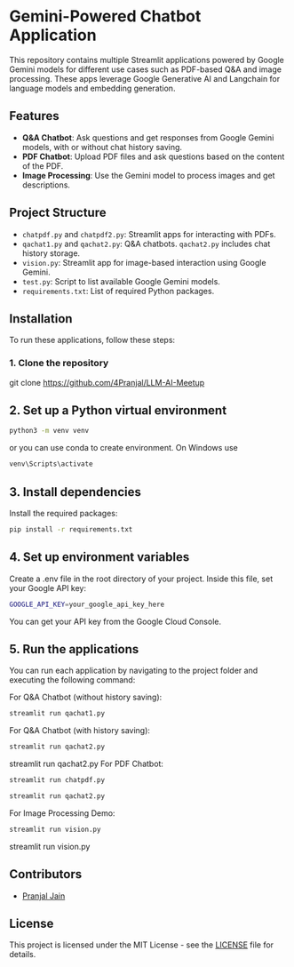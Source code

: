 # Gemini-Powered Chatbot Application

This repository contains multiple Streamlit applications powered by Google Gemini models for different use cases such as PDF-based Q&A and image processing. These apps leverage Google Generative AI and Langchain for language models and embedding generation.

## Features

- **Q&A Chatbot**: Ask questions and get responses from Google Gemini models, with or without chat history saving.
- **PDF Chatbot**: Upload PDF files and ask questions based on the content of the PDF.
- **Image Processing**: Use the Gemini model to process images and get descriptions.

## Project Structure

- `chatpdf.py` and `chatpdf2.py`: Streamlit apps for interacting with PDFs.
- `qachat1.py` and `qachat2.py`: Q&A chatbots. `qachat2.py` includes chat history storage.
- `vision.py`: Streamlit app for image-based interaction using Google Gemini.
- `test.py`: Script to list available Google Gemini models.
- `requirements.txt`: List of required Python packages.

## Installation

To run these applications, follow these steps:

### 1. Clone the repository
 
git clone https://github.com/4Pranjal/LLM-AI-Meetup

## 2. Set up a Python virtual environment 
   ```bash
   python3 -m venv venv
   ```
or you can use conda to create environment.
On Windows use
   ```bash
venv\Scripts\activate
   ```

## 3. Install dependencies
Install the required packages:
   ```bash
   pip install -r requirements.txt
   ```

## 4. Set up environment variables
Create a .env file in the root directory of your project.
Inside this file, set your Google API key:
   ```bash
GOOGLE_API_KEY=your_google_api_key_here
   ```
You can get your API key from the Google Cloud Console.

## 5. Run the applications
You can run each application by navigating to the project folder and executing the following command:

For Q&A Chatbot (without history saving):
   ```bash
   streamlit run qachat1.py
   ```
For Q&A Chatbot (with history saving):
   ```bash
   streamlit run qachat2.py
   ```
streamlit run qachat2.py
For PDF Chatbot:
   ```bash
   streamlit run chatpdf.py
   ```
   ```bash
   streamlit run qachat2.py
   ```

For Image Processing Demo:
   ```bash
   streamlit run vision.py
   ```
streamlit run vision.py

## Contributors

- [Pranjal Jain](https://github.com/4Pranjal)

## License

This project is licensed under the MIT License - see the [LICENSE](LICENSE) file for details.


